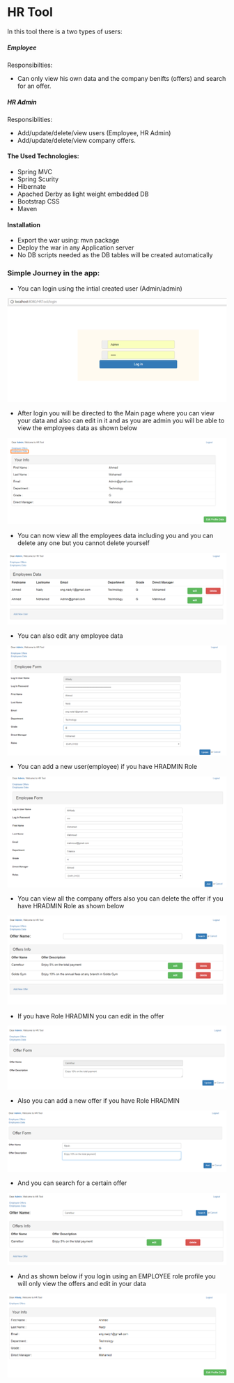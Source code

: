 # HR Tool
In this tool there is a two types of users:

##### Employee
Responsibilties: 
- Can only view his own data and the company benifts (offers) and search for an offer.
##### HR Admin
Responsiblities:
- Add/update/delete/view users (Employee, HR Admin)
- Add/update/delete/view company offers.

#### The Used Technologies:
- Spring MVC
- Spring Scurity
- Hibernate
- Apached Derby as light weight embedded DB
- Bootstrap CSS
- Maven

#### Installation
- Export the war using: mvn package
- Deploy the war in any Application server
- No DB scripts needed as the DB tables will be created automatically

### Simple Journey in the app:

- You can login using the intial created user (Admin/admin)

![alt text](https://github.com/AhNady/My-Projects/blob/master/Login.PNG)

- After login you will be directed to the Main page where you can view your data and also can edit in it and as you are admin you will be able to view the employees data as shown below 

![alt text](https://github.com/AhNady/My-Projects/blob/master/AdminMainPage.PNG)

- You can now view all the employees data including you and you can delete any one but you cannot delete yourself

![alt text](https://github.com/AhNady/My-Projects/blob/master/EmployeesList.PNG)

- You can also edit any employee data

![alt text](https://github.com/AhNady/My-Projects/blob/master/EditEmployeeData.PNG)

- You can add a new user(employee) if you have HRADMIN Role

![alt text](https://github.com/AhNady/My-Projects/blob/master/AddEmployee.PNG)

- You can view all the company offers also you can delete the offer if you have HRADMIN Role as shown below

![alt text](https://github.com/AhNady/My-Projects/blob/master/OfferPage.PNG)

- If you have Role HRADMIN you can edit in the offer

![alt text](https://github.com/AhNady/My-Projects/blob/master/EditOffer.PNG)

- Also you can add a new offer if you have Role HRADMIN

![alt text](https://github.com/AhNady/My-Projects/blob/master/AddNewOffer.PNG)

- And you can search for a certain offer

![alt text](https://github.com/AhNady/My-Projects/blob/master/OfferSearch.PNG)

- And as shown below if you login using an EMPLOYEE role profile you will only view the offers and edit in your data

![alt text](https://github.com/AhNady/My-Projects/blob/master/EmployeeRoleView.PNG)
